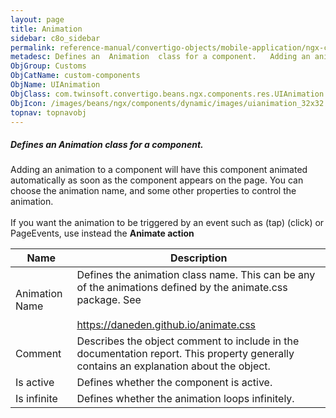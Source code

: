 ```yaml
---
layout: page
title: Animation
sidebar: c8o_sidebar
permalink: reference-manual/convertigo-objects/mobile-application/ngx-components/custom-components/animation/
metadesc: Defines an  Animation  class for a component.   Adding an animation to a component will have this component animated automatically as soon as the comp
ObjGroup: Customs
ObjCatName: custom-components
ObjName: UIAnimation
ObjClass: com.twinsoft.convertigo.beans.ngx.components.res.UIAnimation
ObjIcon: /images/beans/ngx/components/dynamic/images/uianimation_32x32.png
topnav: topnavobj
---
```

##### Defines an <i>Animation</i> class for a component. <br/>

 Adding an animation to a component will have this component animated automatically as soon as the component appears on the page. You can choose the animation name, and some other properties to control the animation.<br /><br />If you want the animation to be triggered by an event such as (tap) (click) or PageEvents, use instead the <b>Animate action</b>   

Name | Description 
--- | ---
Animation Name | Defines the animation class name.  This can be any of the animations defined by the animate.css package. See <br /><br /><a href="https://daneden.github.io/animate.css/">https://daneden.github.io/animate.css</a>
Comment | Describes the object comment to include in the documentation report.  This property generally contains an explanation about the object. 
Is active | Defines whether the component is active. 
Is infinite | Defines whether the animation loops infinitely. 

